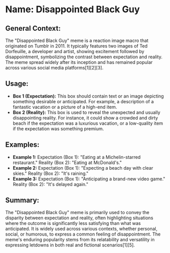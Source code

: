 # Name: Disappointed Black Guy
## General Context:
The "Disappointed Black Guy" meme is a reaction image macro that originated on Tumblr in 2011. It typically features two images of Ted Dorfeuille, a developer and artist, showing excitement followed by disappointment, symbolizing the contrast between expectation and reality. The meme spread widely after its inception and has remained popular across various social media platforms[1][2][3].

## Usage:
- **Box 1 (Expectation):** This box should contain text or an image depicting something desirable or anticipated. For example, a description of a fantastic vacation or a picture of a high-end item.
- **Box 2 (Reality):** This box is used to reveal the unexpected and usually disappointing reality. For instance, it could show a crowded and dirty beach if the expectation was a luxurious vacation, or a low-quality item if the expectation was something premium.

## Examples:
- **Example 1:** Expectation (Box 1): "Eating at a Michelin-starred restaurant." Reality (Box 2): "Eating at McDonald's."
- **Example 2:** Expectation (Box 1): "Expecting a beach day with clear skies." Reality (Box 2): "It's raining."
- **Example 3:** Expectation (Box 1): "Anticipating a brand-new video game." Reality (Box 2): "It's delayed again."

## Summary:
The "Disappointed Black Guy" meme is primarily used to convey the disparity between expectation and reality, often highlighting situations where the outcome is significantly less satisfying than what was anticipated. It is widely used across various contexts, whether personal, social, or humorous, to express a common feeling of disappointment. The meme's enduring popularity stems from its relatability and versatility in expressing letdowns in both real and fictional scenarios[1][5].